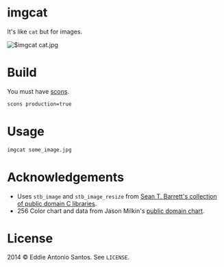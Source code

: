 # imgcat

It's like `cat` but for images.

![$imgcat cat.jpg](http://eddieantonio.ca/imgcat/assets/50711a8ee4.png)

# Build

You must have [scons](http://www.scons.org/).

```sh
scons production=true
```

# Usage

```sh
imgcat some_image.jpg
```

# Acknowledgements

 - Uses `stb_image` and `stb_image_resize` from [Sean T. Barrett's collection
   of public domain C libraries][stb].
 - 256 Color chart and data from Jason Milkin's [public domain chart][256svg].

[stb]: https://github.com/nothings/stb
[256svg]: https://gist.github.com/jasonm23/2868981

# License

2014 © Eddie Antonio Santos. See `LICENSE`.

